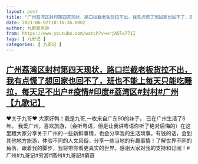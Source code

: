 ```yaml
---
layout: post
title: "广州荔湾区封村第四天现状，路口拦截老板货拉不出，我有点慌了想回家也回不了，班也不能上每天只能吃睡拉，每天足不出户#疫情#印度#荔湾区#封村#广州【九歌记】"
date: 2021-06-02T10:16:36.000Z
author: 九歌爱旅游
from: https://www.youtube.com/watch?v=wrjA5le771I
tags: [ 九哥记 ]
categories: [ 九哥记 ]
---
```

<!--1622628996000-->
[广州荔湾区封村第四天现状，路口拦截老板货拉不出，我有点慌了想回家也回不了，班也不能上每天只能吃睡拉，每天足不出户#疫情#印度#荔湾区#封村#广州【九歌记】](https://www.youtube.com/watch?v=wrjA5le771I)
------

<div>
♥关于九哥♥ 大家好鸭！我是九哥,一枚来自广东90的妹子， 已在广州生活了6年。 我爱广州，喜欢旅游，（会听粤语，但是让我讲粤语你听了绝对后悔的）在这里跟大家分享关于广州的一些新鲜事情，也会分享我的生活琐事。有钱的话，会到其他地方旅游，体验不同的人文风俗，分享一些当地的有趣事情！了解世界不同的角落，跟着我的脚步，我将带你看更真实的世界。感谢大家对我的支持和订阅！#广州#九哥记#穷游#廣州#九哥記#窮遊
</div>
